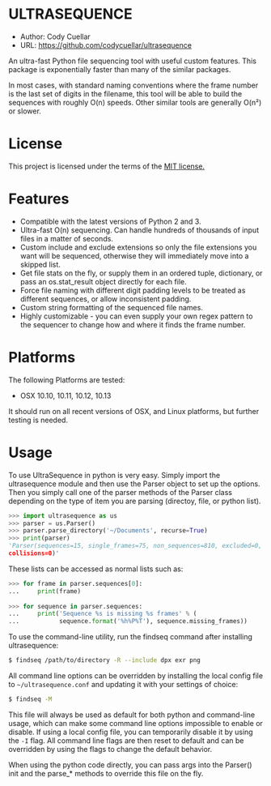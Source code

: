 ULTRASEQUENCE
=============
* Author: Cody Cuellar
* URL: <https://github.com/codycuellar/ultrasequence>

An ultra-fast Python file sequencing tool with useful custom features. This
package is exponentially faster than many of the similar packages.

In most cases, with standard naming conventions where the frame number is the
last set of digits in the filename, this tool will be able to build the
sequences with roughly O(n) speeds. Other similar tools are generally O(n²)
or slower.

License
=======
This project is licensed under the terms of the 
[MIT license.](https://choosealicense.com/licenses/mit/)
 
Features
========
* Compatible with the latest versions of Python 2 and 3.
* Ultra-fast O(n) sequencing. Can handle hundreds of thousands of input files 
in a matter of seconds.
* Custom include and exclude extensions so only the file extensions you want 
will be sequenced, otherwise they will immediately move into a skipped list.
* Get file stats on the fly, or supply them in an ordered tuple, dictionary,
or pass an os.stat_result object directly for each file.
* Force file naming with different digit padding levels to be treated as
different sequences, or allow inconsistent padding.
* Custom string formatting of the sequenced file names.
* Highly customizable - you can even supply your own regex pattern to the
sequencer to change how and where it finds the frame number.

Platforms
=========
The following Platforms are tested:
* OSX 10.10, 10.11, 10.12, 10.13

It should run on all recent versions of OSX, and Linux platforms, but further
testing is needed.

Usage
=====
To use UltraSequence in python is very easy. Simply import the ultrasequence
module and then use the Parser object to set up the options. Then you simply
call one of the parser methods of the Parser class depending on the type of
item you are parsing (directoy, file, or python list).

```python
>>> import ultrasequence as us
>>> parser = us.Parser()
>>> parser.parse_directory('~/Documents', recurse=True)
>>> print(parser)
'Parser(sequences=15, single_frames=75, non_sequences=810, excluded=0,
collisions=0)'
```

These lists can be accessed as normal lists such as:
```python
>>> for frame in parser.sequences[0]:
...     print(frame)
    
>>> for sequence in parser.sequences:
...     print('Sequence %s is missing %s frames' % (
...           sequence.format('%h%P%T'), sequence.missing_frames))
```

To use the command-line utility, run the findseq command after installing
ultrasequence:

```bash
$ findseq /path/to/directory -R --include dpx exr png
```

All command line options can be overridden by installing the local config
file to `~/ultrasequence.conf` and updating it with your settings of choice:

```bash
$ findseq -M
```

This file will always be used as default for both python and command-line
usage, which can make some command line options impossible to enable or
disable. If using a local config file, you can temporarily disable it
by using the `-I` flag. All command line flags are then reset to default and
can be overridden by using the flags to change the default behavior.

When using the python code directly, you can pass args into the Parser() init
and the parse_* methods to override this file on the fly.